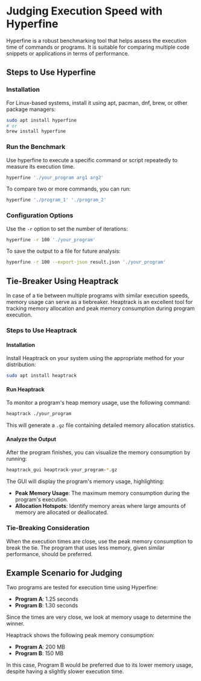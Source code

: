 # Judging Execution Speed with Hyperfine

Hyperfine is a robust benchmarking tool that helps assess the execution time of commands or programs. It is suitable for comparing multiple code snippets or applications in terms of performance.

## Steps to Use Hyperfine

### Installation

For Linux-based systems, install it using apt, pacman, dnf, brew, or other package managers:

```bash
sudo apt install hyperfine
# or
brew install hyperfine
```

### Run the Benchmark

Use hyperfine to execute a specific command or script repeatedly to measure its execution time.

```bash
hyperfine './your_program arg1 arg2'
```

To compare two or more commands, you can run:

```bash
hyperfine './program_1' './program_2'
```

### Configuration Options

Use the `-r` option to set the number of iterations:

```bash
hyperfine -r 100 './your_program'
```

To save the output to a file for future analysis:

```bash
hyperfine -r 100 --export-json result.json './your_program'
```

## Tie-Breaker Using Heaptrack

In case of a tie between multiple programs with similar execution speeds, memory usage can serve as a tiebreaker. Heaptrack is an excellent tool for tracking memory allocation and peak memory consumption during program execution.

### Steps to Use Heaptrack

#### Installation

Install Heaptrack on your system using the appropriate method for your distribution:

```bash
sudo apt install heaptrack
```

#### Run Heaptrack

To monitor a program's heap memory usage, use the following command:

```bash
heaptrack ./your_program
```

This will generate a `.gz` file containing detailed memory allocation statistics.

#### Analyze the Output

After the program finishes, you can visualize the memory consumption by running:

```bash
heaptrack_gui heaptrack-your_program-*.gz
```

The GUI will display the program's memory usage, highlighting:

- **Peak Memory Usage**: The maximum memory consumption during the program's execution.
- **Allocation Hotspots**: Identify memory areas where large amounts of memory are allocated or deallocated.

### Tie-Breaking Consideration

When the execution times are close, use the peak memory consumption to break the tie. The program that uses less memory, given similar performance, should be preferred.

## Example Scenario for Judging

Two programs are tested for execution time using Hyperfine:

- **Program A**: 1.25 seconds
- **Program B**: 1.30 seconds

Since the times are very close, we look at memory usage to determine the winner.

Heaptrack shows the following peak memory consumption:

- **Program A**: 200 MB
- **Program B**: 150 MB

In this case, Program B would be preferred due to its lower memory usage, despite having a slightly slower execution time.
